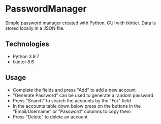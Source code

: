 # PasswordManager
Simple password manager created with Python, GUI with tkinter. Data is stored locally in a JSON file.
	
## Technologies
* Python 3.9.7  
* tkinter 8.6	
 
## Usage
* Complete the fields and press "Add" to add a new account
* "Generate Password" can be used to generate a random password
* Press "Search" to search the accounts by the "For" field
* In the accounts table down below press on the buttons in the "Email/Username" or "Password" columns to copy them
* Press "Delete" to delete an account
